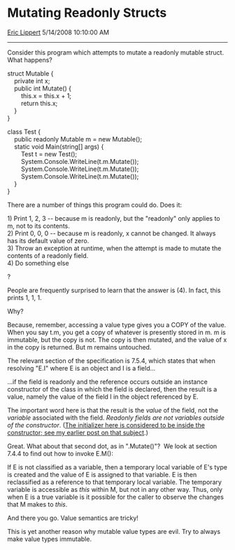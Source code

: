 <div id="page">

# Mutating Readonly Structs

[Eric Lippert](https://social.msdn.microsoft.com/profile/Eric%20Lippert) 5/14/2008 10:10:00 AM

-----

<div id="content">

<div class="mine">

Consider this program which attempts to mutate a readonly mutable struct. What happens?

<span class="code"> </span>

struct Mutable {  
    private int x;  
    public int Mutate() {  
        this.x = this.x + 1;  
        return this.x;  
    }  
}

class Test {  
    public readonly Mutable m = new Mutable();  
    static void Main(string\[\] args) {  
        Test t = new Test();  
        System.Console.WriteLine(t.m.Mutate());  
        System.Console.WriteLine(t.m.Mutate());  
        System.Console.WriteLine(t.m.Mutate());  
    }  
}

There are a number of things this program could do. Does it:

1) Print 1, 2, 3 -- because m is readonly, but the "readonly" only applies to m, not to its contents.  
2\) Print 0, 0, 0 -- because m is readonly, x cannot be changed. It always has its default value of zero.  
3\) Throw an exception at runtime, when the attempt is made to mutate the contents of a readonly field.  
4\) Do something else

?

People are frequently surprised to learn that the answer is (4). In fact, this prints 1, 1, 1. 

Why?

Because, remember, accessing a value type gives you a COPY of the value. When you say t.m, you get a copy of whatever is presently stored in m. m is immutable, but the copy is not. The copy is then mutated, and the value of x in the copy is returned. But m remains untouched.

The relevant section of the specification is 7.5.4, which states that when resolving "E.I" where E is an object and I is a field...

<span class="spec"> </span>

...if the field is readonly and the reference occurs outside an instance constructor of the class in which the field is declared, then the result is a value, namely the value of the field I in the object referenced by E.

The important word here is that the result is the *value* of the field, not the *variable* associated with the field. *Readonly fields are not variables outside of the constructor*. ([The initializer here is considered to be inside the constructor; see my earlier post on that subject](http://blogs.msdn.com/ericlippert/archive/2008/02/15/why-do-initializers-run-in-the-opposite-order-as-constructors-part-one.aspx).)

Great. What about that second dot, as in ".Mutate()"?  We look at section 7.4.4 to find out how to invoke E.M():

<span class="spec"> </span>

If E is not classified as a variable, then a temporary local variable of E's type is created and the value of E is assigned to that variable. E is then reclassified as a reference to that temporary local variable. The temporary variable is accessible as *this* within M, but not in any other way. Thus, only when E is a true variable is it possible for the caller to observe the changes that M makes to *this*.

And there you go. Value semantics are tricky\!

This is yet another reason why mutable value types are evil. Try to always make value types immutable.

</div>

</div>

</div>


